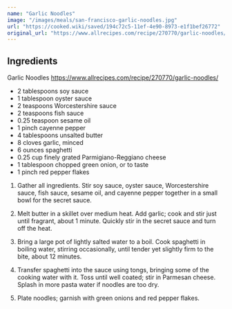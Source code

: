```yaml
---
name: "Garlic Noodles"
image: "/images/meals/san-francisco-garlic-noodles.jpg"
url: "https://cooked.wiki/saved/194c72c5-11ef-4e90-8973-e1f1bef26772"
original_url: "https://www.allrecipes.com/recipe/270770/garlic-noodles/"
---
```


## Ingredients

Garlic Noodles
https://www.allrecipes.com/recipe/270770/garlic-noodles/

- 2 tablespoons soy sauce
- 1 tablespoon oyster sauce
- 2 teaspoons Worcestershire sauce
- 2 teaspoons fish sauce
- 0.25 teaspoon sesame oil
- 1 pinch cayenne pepper
- 4 tablespoons unsalted butter
- 8 cloves garlic, minced
- 6 ounces spaghetti
- 0.25 cup finely grated Parmigiano-Reggiano cheese
- 1 tablespoon chopped green onion, or to taste
- 1 pinch red pepper flakes

1. Gather all ingredients. Stir soy sauce, oyster sauce, Worcestershire sauce, fish sauce, sesame oil, and cayenne pepper together in a small bowl for the secret sauce.

2. Melt butter in a skillet over medium heat. Add garlic; cook and stir just until fragrant, about 1 minute. Quickly stir in the secret sauce and turn off the heat.

3. Bring a large pot of lightly salted water to a boil. Cook spaghetti in boiling water, stirring occasionally, until tender yet slightly firm to the bite, about 12 minutes.

4. Transfer spaghetti into the sauce using tongs, bringing some of the cooking water with it. Toss until well coated; stir in Parmesan cheese. Splash in more pasta water if noodles are too dry.

5. Plate noodles; garnish with green onions and red pepper flakes.
